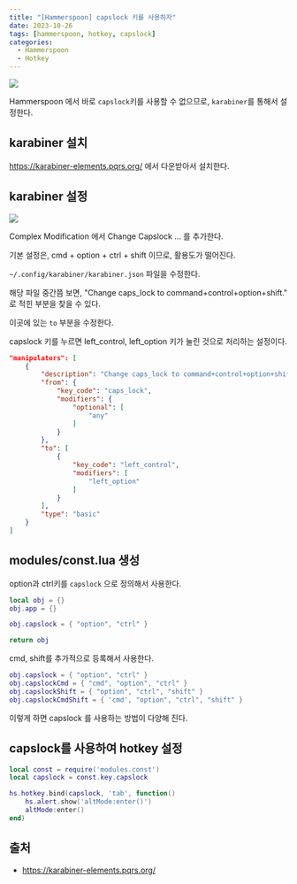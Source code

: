 ```yaml
---
title: "[Hammerspoon] capslock 키를 사용하자"
date: 2023-10-26
tags: [hammerspoon, hotkey, capslock]
categories:
  - Hammerspoon
  - Hotkey 
---
```


![](https://i.imgur.com/D2Ob7rb.png)


Hammerspoon 에서 바로 `capslock`키를 사용할 수 없으므로, `karabiner`를 통해서 설정한다.

## karabiner 설치 

https://karabiner-elements.pqrs.org/ 에서 다운받아서 설치한다.


## karabiner 설정 

![](https://i.imgur.com/qFP2svM.png)

Complex Modification 에서 Change Capslock ... 를 추가한다. 

기본 설정은, cmd + option + ctrl + shift 이므로, 활용도가 떨어진다. 

`~/.config/karabiner/karabiner.json` 파일을 수정한다. 

해당 파일 중간쯤 보면, "Change caps_lock to command+control+option+shift." 로 적힌 부분을 찾을 수 있다. 

이곳에 있는 `to` 부분을 수정한다. 

capslock 키를 누르면 left_control, left_option 키가 눌린 것으로 처리하는 설정이다. 


```json
"manipulators": [
    {
        "description": "Change caps_lock to command+control+option+shift.",
        "from": {
            "key_code": "caps_lock",
            "modifiers": {
                "optional": [
                    "any"
                ]
            }
        },
        "to": [
            {
                "key_code": "left_control",
                "modifiers": [
                    "left_option"
                ]
            }
        ],
        "type": "basic"
    }
]
```


## modules/const.lua 생성 

option과 ctrl키를 `capslock` 으로 정의해서 사용한다. 

```lua
local obj = {}
obj.app = {}

obj.capslock = { "option", "ctrl" }

return obj
```

cmd, shift를 추가적으로 등록해서 사용한다. 

```lua
obj.capslock = { "option", "ctrl" }
obj.capslockCmd = { "cmd", "option", "ctrl" }
obj.capslockShift = { "option", "ctrl", "shift" }
obj.capslockCmdShift = { 'cmd', "option", "ctrl", "shift" }
```

이렇게 하면 capslock 를 사용하는 방법이 다양해 진다. 

## capslock를 사용하여 hotkey 설정

```lua
local const = require('modules.const')
local capslock = const.key.capslock

hs.hotkey.bind(capslock, 'tab', function()
    hs.alert.show('altMode:enter()')
    altMode:enter()
end)
```

## 출처 

- https://karabiner-elements.pqrs.org/
